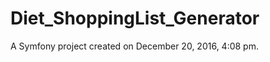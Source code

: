 Diet_ShoppingList_Generator
===========================

A Symfony project created on December 20, 2016, 4:08 pm.
